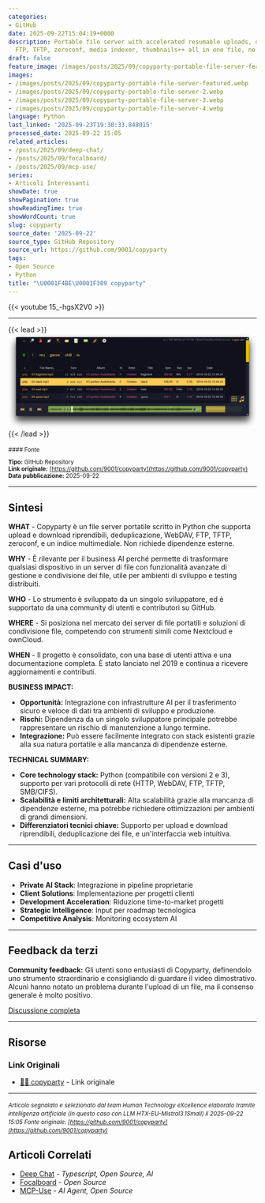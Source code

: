 ```yaml
---
categories:
- GitHub
date: 2025-09-22T15:04:19+0000
description: Portable file server with accelerated resumable uploads, dedup, WebDAV,
  FTP, TFTP, zeroconf, media indexer, thumbnails++ all in one file, no deps
draft: false
feature_image: /images/posts/2025/09/copyparty-portable-file-server-featured.webp
images:
- /images/posts/2025/09/copyparty-portable-file-server-featured.webp
- /images/posts/2025/09/copyparty-portable-file-server-2.webp
- /images/posts/2025/09/copyparty-portable-file-server-3.webp
- /images/posts/2025/09/copyparty-portable-file-server-4.webp
language: Python
last_linked: '2025-09-23T19:30:33.848015'
processed_date: 2025-09-22 15:05
related_articles:
- /posts/2025/09/deep-chat/
- /posts/2025/09/focalboard/
- /posts/2025/09/mcp-use/
series:
- Articoli Interessanti
showDate: true
showPagination: true
showReadingTime: true
showWordCount: true
slug: copyparty
source_date: '2025-09-22'
source_type: GitHub Repository
source_url: https://github.com/9001/copyparty
tags:
- Open Source
- Python
title: "\U0001F4BE\U0001F389 copyparty"
---
```


{{< youtube 15_-hgsX2V0 >}}


---


{{< lead >}}
![copyparty-browser-fs8](/images/posts/2025/09/copyparty-portable-file-server-featured.webp)
{{< /lead >}}

<small>
#### Fonte

**Tipo:** GitHub Repository  
**Link originale:** [https://github.com/9001/copyparty](https://github.com/9001/copyparty)  
**Data pubblicazione:** 2025-09-22

</small>

---

## Sintesi

**WHAT** - Copyparty è un file server portatile scritto in Python che supporta upload e download riprendibili, deduplicazione, WebDAV, FTP, TFTP, zeroconf, e un indice multimediale. Non richiede dipendenze esterne.

**WHY** - È rilevante per il business AI perché permette di trasformare qualsiasi dispositivo in un server di file con funzionalità avanzate di gestione e condivisione dei file, utile per ambienti di sviluppo e testing distribuiti.

**WHO** - Lo strumento è sviluppato da un singolo sviluppatore, ed è supportato da una community di utenti e contributori su GitHub.

**WHERE** - Si posiziona nel mercato dei server di file portatili e soluzioni di condivisione file, competendo con strumenti simili come Nextcloud e ownCloud.

**WHEN** - Il progetto è consolidato, con una base di utenti attiva e una documentazione completa. È stato lanciato nel 2019 e continua a ricevere aggiornamenti e contributi.

**BUSINESS IMPACT:**
- **Opportunità:** Integrazione con infrastrutture AI per il trasferimento sicuro e veloce di dati tra ambienti di sviluppo e produzione.
- **Rischi:** Dipendenza da un singolo sviluppatore principale potrebbe rappresentare un rischio di manutenzione a lungo termine.
- **Integrazione:** Può essere facilmente integrato con stack esistenti grazie alla sua natura portatile e alla mancanza di dipendenze esterne.

**TECHNICAL SUMMARY:**
- **Core technology stack:** Python (compatibile con versioni 2 e 3), supporto per vari protocolli di rete (HTTP, WebDAV, FTP, TFTP, SMB/CIFS).
- **Scalabilità e limiti architetturali:** Alta scalabilità grazie alla mancanza di dipendenze esterne, ma potrebbe richiedere ottimizzazioni per ambienti di grandi dimensioni.
- **Differenziatori tecnici chiave:** Supporto per upload e download riprendibili, deduplicazione dei file, e un'interfaccia web intuitiva.

---

## Casi d'uso

- **Private AI Stack**: Integrazione in pipeline proprietarie
- **Client Solutions**: Implementazione per progetti clienti
- **Development Acceleration**: Riduzione time-to-market progetti
- **Strategic Intelligence**: Input per roadmap tecnologica
- **Competitive Analysis**: Monitoring ecosystem AI

---

## Feedback da terzi

**Community feedback:** Gli utenti sono entusiasti di Copyparty, definendolo uno strumento straordinario e consigliando di guardare il video dimostrativo. Alcuni hanno notato un problema durante l'upload di un file, ma il consenso generale è molto positivo.

[Discussione completa](https://github.com/9001/copyparty)

---


## Risorse

### Link Originali
- [💾🎉 copyparty](https://github.com/9001/copyparty) - Link originale


---

*<small>Articolo segnalato e selezionato dal team Human Technology eXcellence elaborato tramite intelligenza artificiale (in questo caso con LLM HTX-EU-Mistral3.1Small) il 2025-09-22 15:05
Fonte originale: [https://github.com/9001/copyparty](https://github.com/9001/copyparty)</small>*

## Articoli Correlati

- [Deep Chat](/posts/2025/09/deep-chat/) - *Typescript, Open Source, AI*
- [Focalboard](/posts/2025/09/focalboard/) - *Open Source*
- [MCP-Use](/posts/2025/09/mcp-use/) - *AI Agent, Open Source*